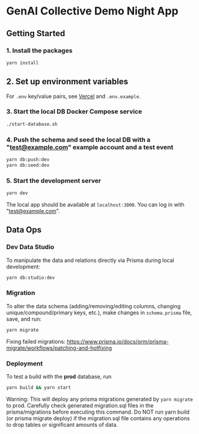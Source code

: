 # GenAI Collective Demo Night App

## Getting Started

### 1. Install the packages

```bash
yarn install
```

## 2. Set up environment variables

For `.env` key/value pairs, see [Vercel](https://vercel.com/genai-collective/gaico-demos/settings/environment-variables) and `.env.example`.

### 3. Start the local DB Docker Compose service

```bash
./start-database.sh
```

### 4. Push the schema and seed the local DB with a "test@example.com" example account and a test event

```bash
yarn db:push:dev
yarn db:seed:dev
```

### 5. Start the development server

```bash
yarn dev
```

The local app should be available at `localhost:3000`. You can log in with "test@example.com".

## Data Ops

### Dev Data Studio

To manipulate the data and relations directly via Prisma during local development:

```bash
yarn db:studio:dev
```

### Migration

To alter the data schema (adding/removing/editing columns, changing unique/compound/primary keys, etc.), make changes in `schema.prisma` file, save, and run:

```bash
yarn migrate
```

Fixing failed migrations:
https://www.prisma.io/docs/orm/prisma-migrate/workflows/patching-and-hotfixing

### Deployment

To test a build with the **prod** database, run

```bash
yarn build && yarn start
```

Warning: This will deploy any prisma migrations generated by `yarn migrate` to prod. Carefully check generated migration.sql files in the prisma/migrations before executing this command. Do NOT run yarn build (or prisma migrate deploy) if the migration.sql file contains any operations to drop tables or significant amounts of data.
